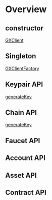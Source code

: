 # Overview
## constructor
[GXClient](/api/GXClient.html#gxclient)

## Singleton
[GXClientFactory](/api/GXClientFactory.html#gxclientfactory)

## Keypair API
[generateKey](/api/GXClientFactory.html#gxclientfactory#)

## Chain API
[generateKey]()

## Faucet API

## Account API

## Asset API

## Contract API
